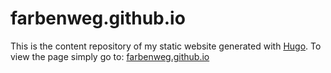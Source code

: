# farbenweg.github.io
This is the content repository of my static website generated with [Hugo](https://gohugo.io/).
To view the page simply go to: [farbenweg.github.io](https://farbenweg.github.io/)
